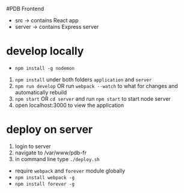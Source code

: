 #PDB Frontend

* src -> contains React app
* server -> contains Express server


# develop locally

* `npm install -g nodemon`

1. `npm install` under both folders `application` and `server`
2. `npm run develop` OR run `webpack --watch` to what for changes and automatically rebuild
3. `npm start` OR `cd server` and run `npm start` to start node server
4. open localhost:3000 to view the application

# deploy on server

1. login to server
2. navigate to /var/www/pdb-fr
3. in command line type `./deploy.sh`

* require `webpack` and `forever` module globally
* `npm install webpack -g`
* `npm install forever -g`
